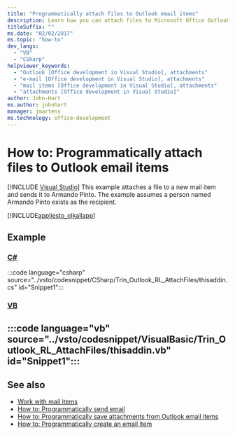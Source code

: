 ```yaml
---
title: "Programmatically attach files to Outlook email items"
description: Learn how you can attach files to Microsoft Office Outlook items. This example attaches a file to a new mail item and sends it to Armando Pinto.
titleSuffix: ""
ms.date: "02/02/2017"
ms.topic: "how-to"
dev_langs:
  - "VB"
  - "CSharp"
helpviewer_keywords:
  - "Outlook [Office development in Visual Studio], attachments"
  - "e-mail [Office development in Visual Studio], attachments"
  - "mail items [Office development in Visual Studio], attachments"
  - "attachments [Office development in Visual Studio]"
author: John-Hart
ms.author: johnhart
manager: jmartens
ms.technology: office-development
---
```

# How to: Programmatically attach files to Outlook email items

 [!INCLUDE [Visual Studio](~/includes/applies-to-version/vs-windows-only.md)]
  This example attaches a file to a new mail item and sends it to Armando Pinto. The example assumes a person named Armando Pinto exists as the recipient.

 [!INCLUDE[appliesto_olkallapp](../vsto/includes/appliesto-olkallapp-md.md)]

## Example

 ### [C#](#tab/csharp)
 :::code language="csharp" source="../vsto/codesnippet/CSharp/Trin_Outlook_RL_AttachFiles/thisaddin.cs" id="Snippet1":::

 ### [VB](#tab/vb)
 :::code language="vb" source="../vsto/codesnippet/VisualBasic/Trin_Outlook_RL_AttachFiles/thisaddin.vb" id="Snippet1":::
 ---

## See also
- [Work with mail items](../vsto/working-with-mail-items.md)
- [How to: Programmatically send email](../vsto/how-to-programmatically-send-e-mail-programmatically.md)
- [How to: Programmatically save attachments from Outlook email items](../vsto/how-to-programmatically-save-attachments-from-outlook-e-mail-items.md)
- [How to: Programmatically create an email item](../vsto/how-to-programmatically-create-an-e-mail-item.md)
